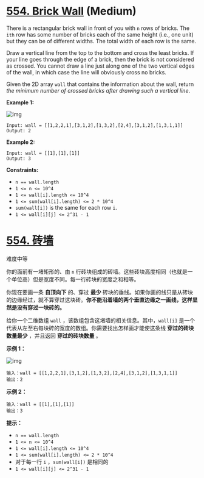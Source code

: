 # [554. Brick Wall](https://leetcode.com/problems/brick-wall/) (Medium)

There is a rectangular brick wall in front of you with `n` rows of bricks. The `ith` row has some number of bricks each of the same height (i.e., one unit) but they can be of different widths. The total width of each row is the same.

Draw a vertical line from the top to the bottom and cross the least bricks. If your line goes through the edge of a brick, then the brick is not considered as crossed. You cannot draw a line just along one of the two vertical edges of the wall, in which case the line will obviously cross no bricks.

Given the 2D array `wall` that contains the information about the wall, return *the minimum number of crossed bricks after drawing such a vertical line*.

 

**Example 1:**

![img](https://assets.leetcode.com/uploads/2021/04/24/cutwall-grid.jpg)

```
Input: wall = [[1,2,2,1],[3,1,2],[1,3,2],[2,4],[3,1,2],[1,3,1,1]]
Output: 2
```

**Example 2:**

```
Input: wall = [[1],[1],[1]]
Output: 3
```

 

**Constraints:**

- `n == wall.length`
- `1 <= n <= 10^4`
- `1 <= wall[i].length <= 10^4`
- `1 <= sum(wall[i].length) <= 2 * 10^4`
- `sum(wall[i])` is the same for each row `i`.
- `1 <= wall[i][j] <= 2^31 - 1`



# [554. 砖墙](https://leetcode-cn.com/problems/brick-wall/)

难度中等

你的面前有一堵矩形的、由 `n` 行砖块组成的砖墙。这些砖块高度相同（也就是一个单位高）但是宽度不同。每一行砖块的宽度之和相等。

你现在要画一条 **自顶向下** 的、穿过 **最少** 砖块的垂线。如果你画的线只是从砖块的边缘经过，就不算穿过这块砖。**你不能沿着墙的两个垂直边缘之一画线，这样显然是没有穿过一块砖的。**

给你一个二维数组 `wall` ，该数组包含这堵墙的相关信息。其中，`wall[i]` 是一个代表从左至右每块砖的宽度的数组。你需要找出怎样画才能使这条线 **穿过的砖块数量最少** ，并且返回 **穿过的砖块数量** 。

 

**示例 1：**

![img](https://assets.leetcode.com/uploads/2021/04/24/cutwall-grid.jpg)

```
输入：wall = [[1,2,2,1],[3,1,2],[1,3,2],[2,4],[3,1,2],[1,3,1,1]]
输出：2
```

**示例 2：**

```
输入：wall = [[1],[1],[1]]
输出：3
```

**提示：**

- `n == wall.length`
- `1 <= n <= 10^4`
- `1 <= wall[i].length <= 10^4`
- `1 <= sum(wall[i].length) <= 2 * 10^4`
- 对于每一行 `i` ，`sum(wall[i])` 是相同的
- `1 <= wall[i][j] <= 2^31 - 1`

